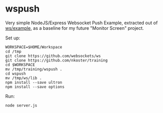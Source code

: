 # wspush

Very simple NodeJS/Express Websocket Push Example, extracted out of [ws/example](https://github.com/websockets/ws/tree/master/examples/serverstats), as a baseline for my future "Monitor Screen" project.

Set up:

    WORKSPACE=$HOME/Workspace
    cd /tmp
    git clone https://github.com/websockets/ws
    git clone https://github.com/nkoster/training
    cd $WORKSPACE
    mv /tmp/training/wspush .
    cd wspush
    mv /tmp/ws/lib .
    npm install --save ultron
    npm install --save options

Run:

    node server.js
